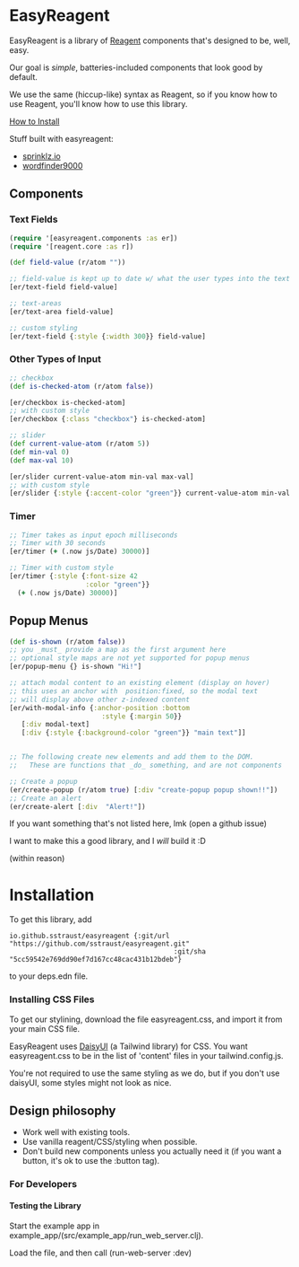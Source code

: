 # EasyReagent

EasyReagent is a library of [Reagent](https://reagent-project.github.io) components that's designed to be, well, easy.

Our goal is  _simple_, batteries-included components that look good by default.

We use the same (hiccup-like) syntax as Reagent, so if you know how to use Reagent, you'll know how to use this library.

[How to Install](#Installation)

Stuff built with easyreagent:
* [sprinklz.io](https://sprinklz.io)
* [wordfinder9000](https://wordfinder9000.com/)

## Components
### Text Fields 
```clojure
(require '[easyreagent.components :as er])
(require '[reagent.core :as r])

(def field-value (r/atom ""))

;; field-value is kept up to date w/ what the user types into the text field
[er/text-field field-value]

;; text-areas
[er/text-area field-value]

;; custom styling
[er/text-field {:style {:width 300}} field-value]
```
### Other Types of Input
```clojure
;; checkbox
(def is-checked-atom (r/atom false))

[er/checkbox is-checked-atom]
;; with custom style
[er/checkbox {:class "checkbox"} is-checked-atom]

;; slider
(def current-value-atom (r/atom 5))
(def min-val 0)
(def max-val 10)

[er/slider current-value-atom min-val max-val]
;; with custom style
[er/slider {:style {:accent-color "green"}} current-value-atom min-val max-val]


```
### Timer
```clojure
;; Timer takes as input epoch milliseconds
;; Timer with 30 seconds
[er/timer (+ (.now js/Date) 30000)]

;; Timer with custom style
[er/timer {:style {:font-size 42
                   :color "green"}}
  (+ (.now js/Date) 30000)]
```
## Popup Menus

```clojure
(def is-shown (r/atom false))
;; you _must_ provide a map as the first argument here
;; optional style maps are not yet supported for popup menus
[er/popup-menu {} is-shown "Hi!"]

;; attach modal content to an existing element (display on hover)
;; this uses an anchor with  position:fixed, so the modal text
;; will display above other z-indexed content
[er/with-modal-info {:anchor-position :bottom
                       :style {:margin 50}}
   [:div modal-text]
   [:div {:style {:background-color "green"}} "main text"]]


;; The following create new elements and add them to the DOM.
;;   These are functions that _do_ something, and are not components

;; Create a popup
(er/create-popup (r/atom true) [:div "create-popup popup shown!!"])
;; Create an alert
(er/create-alert [:div  "Alert!"])
```
If you want something that's not listed here, lmk (open a github issue)

I want to make this a good library, and I _will_ build it :D

(within reason)

# Installation
To get this library, add
```
io.github.sstraust/easyreagent {:git/url "https://github.com/sstraust/easyreagent.git"
                                         :git/sha "5cc59542e769dd90ef7d167cc48cac431b12bdeb"}
```
to your deps.edn file.


### Installing CSS Files
To get our stylining, download the file easyreagent.css, and import it from your main CSS file.

EasyReagent uses [DaisyUI](https://daisyui.com/) (a Tailwind library) for CSS. You want easyreagent.css to be in the list of 'content' files in your tailwind.config.js.

You're not required to use the same styling as we do, but if you don't use daisyUI, some styles might not look as nice. 


## Design philosophy

* Work well with existing tools. 
* Use vanilla reagent/CSS/styling when possible.
* Don't build new components unless you actually need it (if you want a button, it's ok to use the :button tag).



### For Developers
#### Testing the Library
Start the example app in example_app/(src/example_app/run_web_server.clj).

Load the file, and then call (run-web-server :dev)
